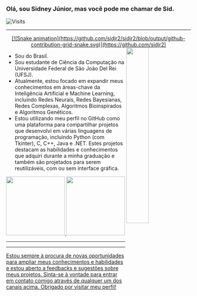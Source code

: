 
### Olá, sou Sidney Júnior, mas você pode me chamar de **Sid**.

![Visits](https://visitor-badge.laobi.icu/badge?page_id=sidjr2)

---

<div align="center">
  <a href="https://github.com/sidjr2">
    [![Snake animation](https://github.com/sidjr2/sidjr2/blob/output/github-contribution-grid-snake.svg)](https://github.com/sidjr2)
  </a>
</div>

<img align="right" src="imagens\redes.gif" width="35%">

- Sou do Brasil.
- Sou estudante de Ciência da Computação na Universidade Federal de São João Del Rei (UFSJ).
- Atualmente, estou focado em expandir meus conhecimentos em áreas-chave da Inteligência Artificial e Machine Learning, incluindo Redes Neurais, Redes Bayesianas, Redes Complexas, Algoritmos Bioinspirados e Algoritmos Genéticos.
- Estou utilizando meu perfil no GitHub como uma plataforma para compartilhar projetos que desenvolvi em várias linguagens de programação, incluindo Python (com Tkinter), C, C++, Java e .NET. Estes projetos destacam as habilidades e conhecimentos que adquiri durante a minha graduação e também são projetados para serem reutilizáveis, com ou sem interface gráfica.

<div align="center">
  <a href="https://github.com/sidjr2">
  <img height="160em" src="https://github-readme-stats.vercel.app/api?username=sidjr2&show_icons=true&theme=dracula&include_all_commits=true&count_private=true"/>
  <img height="160em" src="https://github-readme-stats.vercel.app/api/top-langs/?username=sidjr2&layout=compact&langs_count=7&theme=dracula"/>
</div>

---

---

Estou sempre à procura de novas oportunidades para ampliar meus conhecimentos e habilidades e estou aberto a feedbacks e sugestões sobre meus projetos. Sinta-se à vontade para entrar em contato comigo através de qualquer um dos canais acima. Obrigado por visitar meu perfil!
